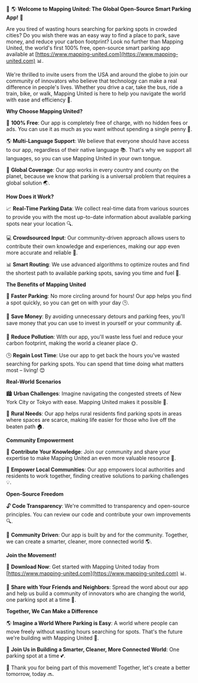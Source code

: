 🚀 🌎 **Welcome to Mapping United: The Global Open-Source Smart Parking App!** 👋

Are you tired of wasting hours searching for parking spots in crowded cities? Do you wish there was an easy way to find a place to park, save money, and reduce your carbon footprint? Look no further than Mapping United, the world's first 100% free, open-source smart parking app available at [https://www.mapping-united.com](https://www.mapping-united.com) 📊.

We're thrilled to invite users from the USA and around the globe to join our community of innovators who believe that technology can make a real difference in people's lives. Whether you drive a car, take the bus, ride a train, bike, or walk, Mapping United is here to help you navigate the world with ease and efficiency 🌟.

**Why Choose Mapping United?**

🤝 **100% Free**: Our app is completely free of charge, with no hidden fees or ads. You can use it as much as you want without spending a single penny 💸.

🌎 **Multi-Language Support**: We believe that everyone should have access to our app, regardless of their native language 📚. That's why we support all languages, so you can use Mapping United in your own tongue.

📍 **Global Coverage**: Our app works in every country and county on the planet, because we know that parking is a universal problem that requires a global solution 🌏.

**How Does it Work?**

📈 **Real-Time Parking Data**: We collect real-time data from various sources to provide you with the most up-to-date information about available parking spots near your location 🔍.

💻 **Crowdsourced Input**: Our community-driven approach allows users to contribute their own knowledge and experiences, making our app even more accurate and reliable 🤝.

📊 **Smart Routing**: We use advanced algorithms to optimize routes and find the shortest path to available parking spots, saving you time and fuel 💨.

**The Benefits of Mapping United**

💚 **Faster Parking**: No more circling around for hours! Our app helps you find a spot quickly, so you can get on with your day 🕒.

💸 **Save Money**: By avoiding unnecessary detours and parking fees, you'll save money that you can use to invest in yourself or your community 💰.

🌿 **Reduce Pollution**: With our app, you'll waste less fuel and reduce your carbon footprint, making the world a cleaner place 🌞.

🕒 **Regain Lost Time**: Use our app to get back the hours you've wasted searching for parking spots. You can spend that time doing what matters most – living! 😊

**Real-World Scenarios**

🏙️ **Urban Challenges**: Imagine navigating the congested streets of New York City or Tokyo with ease. Mapping United makes it possible 🌆.

🌳 **Rural Needs**: Our app helps rural residents find parking spots in areas where spaces are scarce, making life easier for those who live off the beaten path 🏠.

**Community Empowerment**

💬 **Contribute Your Knowledge**: Join our community and share your expertise to make Mapping United an even more valuable resource 🤝.

🌟 **Empower Local Communities**: Our app empowers local authorities and residents to work together, finding creative solutions to parking challenges 💡.

**Open-Source Freedom**

🔓 **Code Transparency**: We're committed to transparency and open-source principles. You can review our code and contribute your own improvements 🔍.

🌟 **Community Driven**: Our app is built by and for the community. Together, we can create a smarter, cleaner, more connected world 🌎.

**Join the Movement!**

📲 **Download Now**: Get started with Mapping United today from [https://www.mapping-united.com](https://www.mapping-united.com) 📊.

💬 **Share with Your Friends and Neighbors**: Spread the word about our app and help us build a community of innovators who are changing the world, one parking spot at a time 🌟.

**Together, We Can Make a Difference**

🌎 **Imagine a World Where Parking is Easy**: A world where people can move freely without wasting hours searching for spots. That's the future we're building with Mapping United 🚀.

💖 **Join Us in Building a Smarter, Cleaner, More Connected World**: One parking spot at a time 💕.

👏 Thank you for being part of this movement! Together, let's create a better tomorrow, today 🔜.